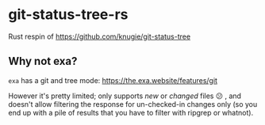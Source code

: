 # git-status-tree-rs
Rust respin of https://github.com/knugie/git-status-tree

## Why not exa?
`exa` has a git and tree mode: https://the.exa.website/features/git

However it's pretty limited; only supports *new* or *changed* files 😕 , and
doesn't allow filtering the response for un-checked-in changes only (so you end
up with a pile of results that you have to filter with ripgrep or whatnot).
